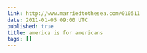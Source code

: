 ```yaml
---
link: http://www.marriedtothesea.com/010511
date: 2011-01-05 09:00 UTC
published: true
title: america is for americans
tags: []
---
```



